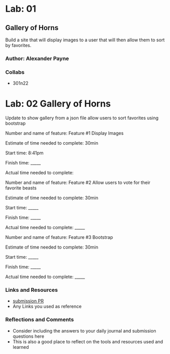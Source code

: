 # Lab: 01 

## Gallery of Horns
Build a site that will display images to a user that will then allow them to sort by favorites.

### Author: Alexander Payne

### Collabs
- 301n22

# Lab: 02 Gallery of Horns
Update to show gallery from a json file allow users to sort favorites using bootstrap

Number and name of feature: Feature #1 Display Images

Estimate of time needed to complete: 30min

Start time: 8:41pm

Finish time: _____

Actual time needed to complete: 

Number and name of feature: Feature #2 Allow users to vote for their favorite beasts

Estimate of time needed to complete: 30min

Start time: _____

Finish time: _____

Actual time needed to complete: _____

Number and name of feature: Feature #3 Bootstrap

Estimate of time needed to complete: 30min

Start time: _____

Finish time: _____

Actual time needed to complete: _____

### Links and Resources
* [submission PR](http://xyz.com)
* Any Links you used as reference

### Reflections and Comments
* Consider including the answers to your daily journal and submission questions here
* This is also a good place to reflect on the tools and resources used and learned
